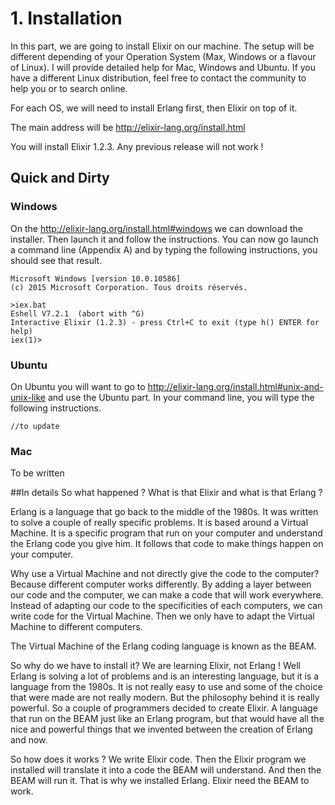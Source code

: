 # 1. Installation

In this part, we are going to install Elixir on our machine. The setup will be different depending of your Operation System (Max, Windows or a flavour of Linux). I will provide detailed help for Mac, Windows and Ubuntu. If you have a different Linux distribution, feel free to contact the community to help you or to search online.

For each OS, we will need to install Erlang first, then Elixir on top of it.

The main address will be http://elixir-lang.org/install.html

You will install Elixir 1.2.3. Any previous release will not work !
## Quick and Dirty

### Windows

On the http://elixir-lang.org/install.html#windows we can download the installer. Then launch it and follow the instructions. You can now go launch a command line (Appendix A) and by typing the following instructions, you should see that result.

    Microsoft Windows [version 10.0.10586]
    (c) 2015 Microsoft Corporation. Tous droits réservés.

    >iex.bat
    Eshell V7.2.1  (abort with ^G)
    Interactive Elixir (1.2.3) - press Ctrl+C to exit (type h() ENTER for help)
    iex(1)>

### Ubuntu
On Ubuntu you will want to go to http://elixir-lang.org/install.html#unix-and-unix-like and use the Ubuntu part. In your command line, you will type the following instructions.

    //to update



### Mac
To be written

##In details
So what happened ? What is that Elixir and what is that Erlang ?

Erlang is a language that go back to the middle of the 1980s. It was written to solve a couple of really specific problems. It is based around a Virtual Machine. It is a specific program that run on your computer and understand the Erlang code you give him. It follows that code to make things happen on your computer.

Why use a Virtual Machine and not directly give the code to the computer? Because different computer works differently. By adding a layer between our code and the computer, we can make a code that will work everywhere. Instead of adapting our code to the specificities of each computers, we can write code for the Virtual Machine. Then we only have to adapt the Virtual Machine to different computers.

The Virtual Machine of the Erlang coding language is known as the BEAM.

So why do we have to install it? We are learning Elixir, not Erlang ! Well Erlang is solving a lot of problems and is an interesting language, but it is a language from the 1980s. It is not really easy to use and some of the choice that were made are not really modern. But the philosophy behind it is really powerful.
So a couple of programmers decided to create Elixir. A language that run on the BEAM just like an Erlang program, but that would have all the nice and powerful things that we invented between the creation of Erlang and now.

So how does it works ? We write Elixir code. Then the Elixir program we installed will translate it into a code the BEAM will understand. And then the BEAM will run it. That is why we installed Erlang. Elixir need the BEAM to work.